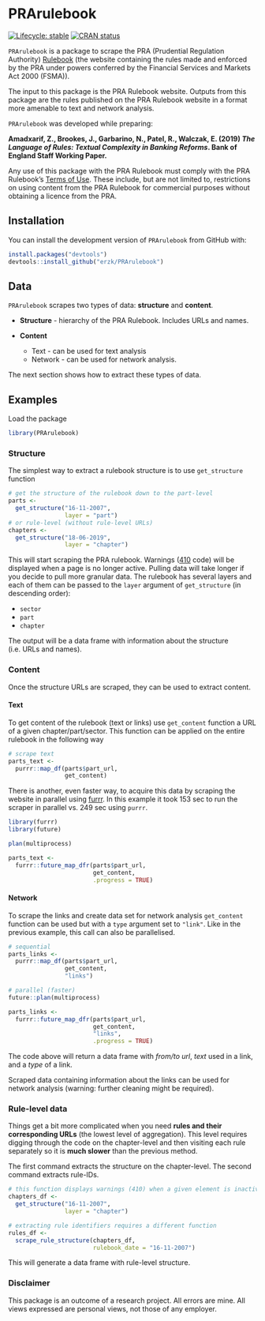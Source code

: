 
# PRArulebook

<!-- badges: start -->

[![Lifecycle:
stable](https://img.shields.io/badge/lifecycle-stable-brightgreen.svg)](https://www.tidyverse.org/lifecycle/#stable)
[![CRAN
status](https://www.r-pkg.org/badges/version/PRArulebook)](https://cran.r-project.org/package=PRArulebook)
<!-- badges: end -->

`PRArulebook` is a package to scrape the PRA (Prudential Regulation
Authority) [Rulebook](http://www.prarulebook.co.uk/) (the website
containing the rules made and enforced by the PRA under powers conferred
by the Financial Services and Markets Act 2000 (FSMA)).

The input to this package is the PRA Rulebook website. Outputs from this
package are the rules published on the PRA Rulebook website in a format
more amenable to text and network analysis.

`PRArulebook` was developed while preparing:

**Amadxarif, Z., Brookes, J., Garbarino, N., Patel, R., Walczak, E.
(2019) *The Language of Rules: Textual Complexity in Banking Reforms*.
Bank of England Staff Working Paper.**

Any use of this package with the PRA Rulebook must comply with the PRA
Rulebook’s [Terms of Use](http://www.prarulebook.co.uk/terms-of-use).
These include, but are not limited to, restrictions on using content
from the PRA Rulebook for commercial purposes without obtaining a
licence from the PRA.

## Installation

You can install the development version of `PRArulebook` from GitHub
with:

``` r
install.packages("devtools")
devtools::install_github("erzk/PRArulebook")
```

## Data

`PRArulebook` scrapes two types of data: **structure** and **content**.

  - **Structure** - hierarchy of the PRA Rulebook. Includes URLs and
    names.

  - **Content**
    
      - Text - can be used for text analysis
      - Network - can be used for network analysis.

The next section shows how to extract these types of data.

## Examples

Load the package

``` r
library(PRArulebook)
```

### Structure

The simplest way to extract a rulebook structure is to use
`get_structure` function

``` r
# get the structure of the rulebook down to the part-level
parts <-
  get_structure("16-11-2007",
                layer = "part")
# or rule-level (without rule-level URLs)
chapters <-
  get_structure("18-06-2019",
                layer = "chapter")
```

This will start scraping the PRA rulebook. Warnings
([410](https://en.wikipedia.org/wiki/List_of_HTTP_status_codes) code)
will be displayed when a page is no longer active. Pulling data will
take longer if you decide to pull more granular data. The rulebook has
several layers and each of them can be passed to the `layer` argument of
`get_structure` (in descending order):

  - `sector`
  - `part`
  - `chapter`

The output will be a data frame with information about the structure
(i.e. URLs and names).

### Content

Once the structure URLs are scraped, they can be used to extract
content.

#### Text

To get content of the rulebook (text or links) use `get_content`
function a URL of a given chapter/part/sector. This function can be
applied on the entire rulebook in the following way

``` r
# scrape text
parts_text <-
  purrr::map_df(parts$part_url,
                get_content)
```

There is another, even faster way, to acquire this data by scraping the
website in parallel using
[furrr](https://cran.r-project.org/web/packages/furrr/). In this example
it took 153 sec to run the scraper in parallel vs. 249 sec using
`purrr`.

``` r
library(furrr)
library(future)

plan(multiprocess)

parts_text <-
  furrr::future_map_dfr(parts$part_url,
                        get_content,
                        .progress = TRUE)
```

#### Network

To scrape the links and create data set for network analysis
`get_content` function can be used but with a `type` argument set to
`"link"`. Like in the previous example, this call can also be
parallelised.

``` r
# sequential
parts_links <-
  purrr::map_df(parts$part_url,
                get_content,
                "links")

# parallel (faster)
future::plan(multiprocess)

parts_links <-
  furrr::future_map_dfr(parts$part_url,
                        get_content,
                        "links",
                        .progress = TRUE)
```

The code above will return a data frame with *from/to url*, *text* used
in a link, and a *type* of a link.

Scraped data containing information about the links can be used for
network analysis (warning: further cleaning might be required).

### Rule-level data

Things get a bit more complicated when you need **rules and their
corresponding URLs** (the lowest level of aggregation). This level
requires digging through the code on the chapter-level and then visiting
each rule separately so it is **much slower** than the previous method.

The first command extracts the structure on the chapter-level. The
second command extracts rule-IDs.

``` r
# this function displays warnings (410) when a given element is inactive
chapters_df <-
  get_structure("16-11-2007",
                layer = "chapter")

# extracting rule identifiers requires a different function
rules_df <-
  scrape_rule_structure(chapters_df,
                        rulebook_date = "16-11-2007")
```

This will generate a data frame with rule-level structure.

### Disclaimer

This package is an outcome of a research project. All errors are mine.
All views expressed are personal views, not those of any employer.
